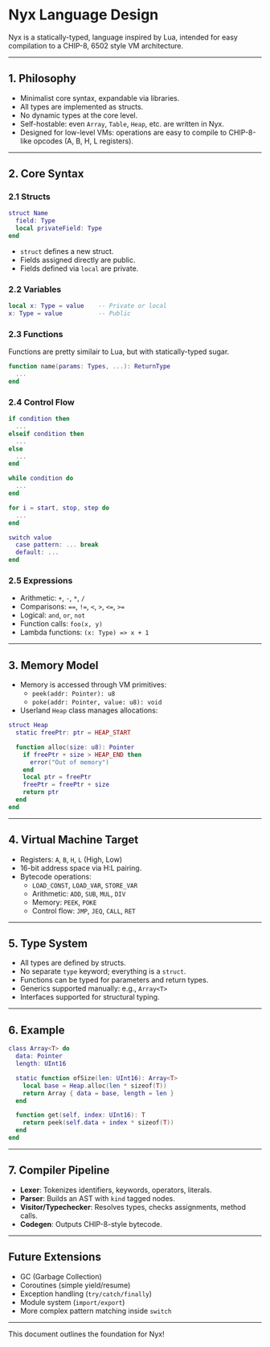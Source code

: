 # Nyx Language Design

Nyx is a statically-typed, language inspired by Lua, intended for easy compilation to a CHIP-8, 6502 style VM architecture.

---

## 1. Philosophy
- Minimalist core syntax, expandable via libraries.
- All types are implemented as structs.
- No dynamic types at the core level.
- Self-hostable: even `Array`, `Table`, `Heap`, etc. are written in Nyx.
- Designed for low-level VMs: operations are easy to compile to CHIP-8-like opcodes (A, B, H, L registers).

---

## 2. Core Syntax

### 2.1 Structs
```lua
struct Name
  field: Type
  local privateField: Type
end
```
- `struct` defines a new struct.
- Fields assigned directly are public.
- Fields defined via `local` are private.

### 2.2 Variables
```lua
local x: Type = value    -- Private or local
x: Type = value          -- Public
```

### 2.3 Functions
Functions are pretty similair to Lua, but with statically-typed sugar.
```lua
function name(params: Types, ...): ReturnType
  ...
end
```

### 2.4 Control Flow
```lua
if condition then
  ...
elseif condition then
  ...
else
  ...
end

while condition do
  ...
end

for i = start, stop, step do
  ...
end

switch value
  case pattern: ... break
  default: ...
end
```

### 2.5 Expressions
- Arithmetic: `+`, `-`, `*`, `/`
- Comparisons: `==`, `!=`, `<`, `>`, `<=`, `>=`
- Logical: `and`, `or`, `not`
- Function calls: `foo(x, y)`
- Lambda functions: `(x: Type) => x + 1`

---

## 3. Memory Model
- Memory is accessed through VM primitives:
  - `peek(addr: Pointer): u8`
  - `poke(addr: Pointer, value: u8): void`
- Userland `Heap` class manages allocations:
```lua
struct Heap
  static freePtr: ptr = HEAP_START

  function alloc(size: u8): Pointer
    if freePtr + size > HEAP_END then
      error("Out of memory")
    end
    local ptr = freePtr
    freePtr = freePtr + size
    return ptr
  end
end
```

---

## 4. Virtual Machine Target
- Registers: `A`, `B`, `H`, `L` (High, Low)
- 16-bit address space via H:L pairing.
- Bytecode operations:
  - `LOAD_CONST`, `LOAD_VAR`, `STORE_VAR`
  - Arithmetic: `ADD`, `SUB`, `MUL`, `DIV`
  - Memory: `PEEK`, `POKE`
  - Control flow: `JMP`, `JEQ`, `CALL`, `RET`

---

## 5. Type System
- All types are defined by structs.
- No separate `type` keyword; everything is a `struct`.
- Functions can be typed for parameters and return types.
- Generics supported manually: e.g., `Array<T>`
- Interfaces supported for structural typing.

---

## 6. Example
```lua
class Array<T> do
  data: Pointer
  length: UInt16

  static function ofSize(len: UInt16): Array<T>
    local base = Heap.alloc(len * sizeof(T))
    return Array { data = base, length = len }
  end

  function get(self, index: UInt16): T
    return peek(self.data + index * sizeof(T))
  end
end
```

---

## 7. Compiler Pipeline
- **Lexer**: Tokenizes identifiers, keywords, operators, literals.
- **Parser**: Builds an AST with `kind` tagged nodes.
- **Visitor/Typechecker**: Resolves types, checks assignments, method calls.
- **Codegen**: Outputs CHIP-8-style bytecode.

---

## Future Extensions
- GC (Garbage Collection)
- Coroutines (simple yield/resume)
- Exception handling (`try/catch/finally`)
- Module system (`import/export`)
- More complex pattern matching inside `switch`

---

This document outlines the foundation for Nyx!
